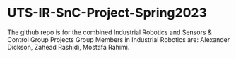 #  UTS-IR-SnC-Project-Spring2023
The github repo is for the combined Industrial Robotics and Sensors & Control Group Projects
Group Members in Industrial Robotics are:
Alexander Dickson, 
Zahead Rashidi,
Mostafa Rahimi.
